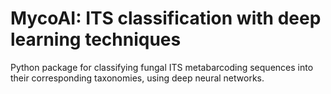 # MycoAI: ITS classification with deep learning techniques
Python package for classifying fungal ITS metabarcoding sequences into their 
corresponding taxonomies, using deep neural networks.
